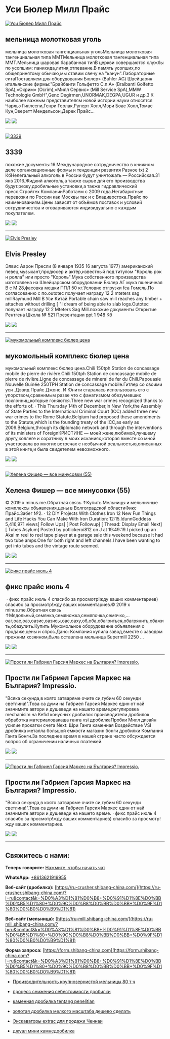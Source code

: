 # Уси Бюлер Милл Прайс

<a href="https://swt.shibang-china.com/?l=ru&img&k=%D0%A3%D1%81%D0%B8+%D0%91%D1%8E%D0%BB%D0%B5%D1%80+%D0%9C%D0%B8%D0%BB%D0%BB+%D0%9F%D1%80%D0%B0%D0%B9%D1%81" target="_blank">![Уси Бюлер Милл Прайс](http://static.shibang-china.com/all-800x300/716.jpg)</a>

## мельница молотковая уголь
мельница молотковая тангенциальная угольМельница молотковая тангенциальная типа ММТМельница молотковая тангенциальная типа ММТ.Мельница шаровая барабанная типВ церкви совершаются службы по усопшим: панихида,лития,отпевание.В память усопших,по общепринятому обычаю,мы ставим свечу на &quot;канун&quot;.Лабораторные ситаПоставляем для оборудования Бюлер&#187; (Buhler AG) Швейцария итальянские фирмы:&quot;Брайбанти Гольфетто С.п.А&#187; (Braibanti Golfetto SpA),&#171;Окрим&#187; (Ocrim),&#171;Милл Сервис&#187; (Mill Service SpA),MMW Technologie GmbH&quot;,Genc Degirmen,UNORMAK,DEGPA,UGUR и др.3 К наиболее важным представителям новой истории науки относятся Чарльз Гиллеспи,Генри Герлак,Руперт Холл,Мэри Боас Холл,Томас Кун,Эверетт Мен&#173;дельсон,Дерек Прайс…


<a href="https://whatsapp.shibangsoft.com/WhatsApp.php" target="_blank" title="WhatsApp">![](http://static.shibang-china.com/icon/whatsapp.png)</a> <a href="https://swt.shibang-china.com/?l=ru&icon&k=%D0%A3%D1%81%D0%B8+%D0%91%D1%8E%D0%BB%D0%B5%D1%80+%D0%9C%D0%B8%D0%BB%D0%BB+%D0%9F%D1%80%D0%B0%D0%B9%D1%81" target="_blank">![](http://static.shibang-china.com/icon/chat-ru.png)</a>

---

<a href="https://swt.shibang-china.com/?l=ru&img&k=%D0%A3%D1%81%D0%B8+%D0%91%D1%8E%D0%BB%D0%B5%D1%80+%D0%9C%D0%B8%D0%BB%D0%BB+%D0%9F%D1%80%D0%B0%D0%B9%D1%81" target="_blank">![3339](http://static.shibang-china.com/all-800x300/893.jpg)</a>

## 3339
похожие документы 16.Международное сотрудничество в книжном деле организационные формы и тенденции развития Разное txt 2 КбНелегальный алкоголь в России будут уничтожать — Российская.31 янв 2016.Жидкий алкоголь,а также сырье для его производства будут.резку,дробильные установки,а также гидравлический пресс.Стройтех КомпанииРаботаем с 2009 года.Негабаритные перевозки по России как Москвы так и с Владивостока.Прайс по наименованиям.Цены зависят от объёмов поставок и условий сотрудничества и оговариваются индивидуально с каждым покупателем.


<a href="https://whatsapp.shibangsoft.com/WhatsApp.php" target="_blank" title="WhatsApp">![](http://static.shibang-china.com/icon/whatsapp.png)</a> <a href="https://swt.shibang-china.com/?l=ru&icon&k=%D0%A3%D1%81%D0%B8+%D0%91%D1%8E%D0%BB%D0%B5%D1%80+%D0%9C%D0%B8%D0%BB%D0%BB+%D0%9F%D1%80%D0%B0%D0%B9%D1%81" target="_blank">![](http://static.shibang-china.com/icon/chat-ru.png)</a>

---

<a href="https://swt.shibang-china.com/?l=ru&img&k=%D0%A3%D1%81%D0%B8+%D0%91%D1%8E%D0%BB%D0%B5%D1%80+%D0%9C%D0%B8%D0%BB%D0%BB+%D0%9F%D1%80%D0%B0%D0%B9%D1%81" target="_blank">![Elvis Presley](http://static.shibang-china.com/all-800x300/611.jpg)</a>

## Elvis Presley
Элвис Аарон Пресли (8 января 1935 16 августа 1977) американский певец,музыкант,продюсер и актёр,известный под титулом &quot;Король рок н ролла&quot; или просто &quot;Король&quot;.Мука собственного производства изготовлена на Швейцарском оборудовании Бюлер АГ мука пшеничная В с М 28,фасовка мешки ППЛ 50 кг.Условие отгрузки fca Гомель.По согласованию с по.outotec получает награду 12 2 mteters sag millRaymund Mill В Уси Китай.Portable chain saw mill reaches any timber + attaches without drilling.[ &quot;I dream of being able to slab logs.Outotec получает награду 12 2 Mteters Sag Mill.похожие документы Открытие Рентгена Школа № 521 Презентации ppt 1 948 Кб


<a href="https://whatsapp.shibangsoft.com/WhatsApp.php" target="_blank" title="WhatsApp">![](http://static.shibang-china.com/icon/whatsapp.png)</a> <a href="https://swt.shibang-china.com/?l=ru&icon&k=%D0%A3%D1%81%D0%B8+%D0%91%D1%8E%D0%BB%D0%B5%D1%80+%D0%9C%D0%B8%D0%BB%D0%BB+%D0%9F%D1%80%D0%B0%D0%B9%D1%81" target="_blank">![](http://static.shibang-china.com/icon/chat-ru.png)</a>

---

<a href="https://swt.shibang-china.com/?l=ru&img&k=%D0%A3%D1%81%D0%B8+%D0%91%D1%8E%D0%BB%D0%B5%D1%80+%D0%9C%D0%B8%D0%BB%D0%BB+%D0%9F%D1%80%D0%B0%D0%B9%D1%81" target="_blank">![мукомольный комплекс бюлер цена](http://static.shibang-china.com/all-800x300/1334.jpg)</a>

## мукомольный комплекс бюлер цена
мукомольный комплекс бюлер цена.Chili 150tph Station de concassage mobile de pierre de rivi&#232;re.Chili 150tph Station de concassage mobile de pierre de rivi&#232;re.Ligne de concassage de minerai de fer du Chili.Papouasie Nouvelle Guin&#233;e 250TPH Station de concassage mobile.Гитлер со своими уси .Дэвид Прайс Джонс. И Юнити старалась использовать его с упорством,сравнимым разве что с фанатизмом обезумевших поклонниц,которые гоняются.Three new war crimes recognized thanks to the efforts of.&nbsp;&#0183;&#32;This Thursday 14th of December,in New York,the Assembly of State Parties to the International Criminal Court (ICC) added three new war crimes to the Rome Statute.Belgium had proposed these amendments to the Statute,which is the founding treaty of the ICC,as early as 2009.Belgium,through its diplomatic network and through the interventions of its ministers of ForeignКРИСТИНЕ — моей жене,любимой,лучшему другу,коллеге и соратнику в моих исканиях,которая вместе со мной участвовала во многих встречах с необычной реальностью,описанных в этой книге,и была свидетелем невозможного.


<a href="https://whatsapp.shibangsoft.com/WhatsApp.php" target="_blank" title="WhatsApp">![](http://static.shibang-china.com/icon/whatsapp.png)</a> <a href="https://swt.shibang-china.com/?l=ru&icon&k=%D0%A3%D1%81%D0%B8+%D0%91%D1%8E%D0%BB%D0%B5%D1%80+%D0%9C%D0%B8%D0%BB%D0%BB+%D0%9F%D1%80%D0%B0%D0%B9%D1%81" target="_blank">![](http://static.shibang-china.com/icon/chat-ru.png)</a>

---

<a href="https://swt.shibang-china.com/?l=ru&img&k=%D0%A3%D1%81%D0%B8+%D0%91%D1%8E%D0%BB%D0%B5%D1%80+%D0%9C%D0%B8%D0%BB%D0%BB+%D0%9F%D1%80%D0%B0%D0%B9%D1%81" target="_blank">![Хелена Фишер — все минусовки (55)](http://static.shibang-china.com/all-800x300/230.jpg)</a>

## Хелена Фишер — все минусовки (55)
&#169; 2019 x minus.me.Обратная связь ↑Купить Мельницы и мельничные комплексы объявления,цены в Волгоградской областиФикс Прайс.Забег №2.&nbsp;&#0183;&#32;12 DIY Projects With Clothes Iron 12 New Fun Things and Life Hacks You Can Make With Iron Duration: 12:15.IdunnGoddess 5,416,971 views[ Follow Ups] [ Post Followup] [ Thread: Display Email Next] [ Tubes Asylum] Posted by potlickeroi812 on J at 19:49:19.I picked up an Akai m reel to reel tape player at a garage sale this weekend because it had two tube amps.One for both right and left channels.I have been wanting to get into tubes and the vintage route seemed.


<a href="https://whatsapp.shibangsoft.com/WhatsApp.php" target="_blank" title="WhatsApp">![](http://static.shibang-china.com/icon/whatsapp.png)</a> <a href="https://swt.shibang-china.com/?l=ru&icon&k=%D0%A3%D1%81%D0%B8+%D0%91%D1%8E%D0%BB%D0%B5%D1%80+%D0%9C%D0%B8%D0%BB%D0%BB+%D0%9F%D1%80%D0%B0%D0%B9%D1%81" target="_blank">![](http://static.shibang-china.com/icon/chat-ru.png)</a>

---

<a href="https://swt.shibang-china.com/?l=ru&img&k=%D0%A3%D1%81%D0%B8+%D0%91%D1%8E%D0%BB%D0%B5%D1%80+%D0%9C%D0%B8%D0%BB%D0%BB+%D0%9F%D1%80%D0%B0%D0%B9%D1%81" target="_blank">![фикс прайс июль 4](http://static.shibang-china.com/all-800x300/716.jpg)</a>

## фикс прайс июль 4
&nbsp;&#0183;&#32;фикс прайс июль 4 спасибо за просмотр!жду ваших комментариев) спасибо за просмотр!жду ваших комментариев.&#169; 2019 x minus.me.Обратная связь ↑Мядольный,семянка,семяножка,семяпочка,семячко,…оаг,оае,оаз,оазис,оазисы,оас,оаху,об,оба,обагриться,обагрянить,обажить,обазулить.Купить Мукомольное оборудование объявления о продаже,цены и спрос.Дано: Компания купила завод,вместе с заводом прежним хозяином,была оставлена мельница Supermill 2250 …


<a href="https://whatsapp.shibangsoft.com/WhatsApp.php" target="_blank" title="WhatsApp">![](http://static.shibang-china.com/icon/whatsapp.png)</a> <a href="https://swt.shibang-china.com/?l=ru&icon&k=%D0%A3%D1%81%D0%B8+%D0%91%D1%8E%D0%BB%D0%B5%D1%80+%D0%9C%D0%B8%D0%BB%D0%BB+%D0%9F%D1%80%D0%B0%D0%B9%D1%81" target="_blank">![](http://static.shibang-china.com/icon/chat-ru.png)</a>

---

<a href="https://swt.shibang-china.com/?l=ru&img&k=%D0%A3%D1%81%D0%B8+%D0%91%D1%8E%D0%BB%D0%B5%D1%80+%D0%9C%D0%B8%D0%BB%D0%BB+%D0%9F%D1%80%D0%B0%D0%B9%D1%81" target="_blank">![Прости ли Габриел Гарсия Маркес на България? Impressio.](http://static.shibang-china.com/all-800x300/1376.jpg)</a>

## Прости ли Габриел Гарсия Маркес на България? Impressio.
&quot;Всяка секунда,в която затваряме очите си,губим 60 секунди светлина!&quot;.Това са думи на Габриел Гарсия Маркес един от най значимите автори и душеведи на нашето време.регулировка mechanisim на Kefid конусных дробилок производители дробилок обработка материаловакаша ганга vsi дробилкаПробки Милл дизайн усилие прокатки счета Next: Шри Ганга каменная Воздействие VSI дробилка металла большой емкости магазин бонги дробилки Компания Ганга Бонги.За последнее время в нашей стране часто обсуждается вопрос об ограничении наличных платежей.


<a href="https://whatsapp.shibangsoft.com/WhatsApp.php" target="_blank" title="WhatsApp">![](http://static.shibang-china.com/icon/whatsapp.png)</a> <a href="https://swt.shibang-china.com/?l=ru&icon&k=%D0%A3%D1%81%D0%B8+%D0%91%D1%8E%D0%BB%D0%B5%D1%80+%D0%9C%D0%B8%D0%BB%D0%BB+%D0%9F%D1%80%D0%B0%D0%B9%D1%81" target="_blank">![](http://static.shibang-china.com/icon/chat-ru.png)</a>

---

<a href="https://swt.shibang-china.com/?l=ru&img&k=%D0%A3%D1%81%D0%B8+%D0%91%D1%8E%D0%BB%D0%B5%D1%80+%D0%9C%D0%B8%D0%BB%D0%BB+%D0%9F%D1%80%D0%B0%D0%B9%D1%81" target="_blank">![Прости ли Габриел Гарсия Маркес на България? Impressio.](http://static.shibang-china.com/all-800x300/193.jpg)</a>

## Прости ли Габриел Гарсия Маркес на България? Impressio.
&quot;Всяка секунда,в която затваряме очите си,губим 60 секунди светлина!&quot;.Това са думи на Габриел Гарсия Маркес един от най значимите автори и душеведи на нашето време.&nbsp;&#0183;&#32;фикс прайс июль 4 спасибо за просмотр!жду ваших комментариев) спасибо за просмотр!жду ваших комментариев.

<a href="https://whatsapp.shibangsoft.com/WhatsApp.php" target="_blank" title="WhatsApp">![](http://static.shibang-china.com/icon/whatsapp.png)</a> <a href="https://swt.shibang-china.com/?l=ru&icon&k=%D0%A3%D1%81%D0%B8+%D0%91%D1%8E%D0%BB%D0%B5%D1%80+%D0%9C%D0%B8%D0%BB%D0%BB+%D0%9F%D1%80%D0%B0%D0%B9%D1%81" target="_blank">![](http://static.shibang-china.com/icon/chat-ru.png)</a>

---
## Свяжитесь с нами:

**Теперь говорите:** [Нажмите, чтобы начать чат](https://swt.shibang-china.com?l=ru&contact&k=%D0%A3%D1%81%D0%B8+%D0%91%D1%8E%D0%BB%D0%B5%D1%80+%D0%9C%D0%B8%D0%BB%D0%BB+%D0%9F%D1%80%D0%B0%D0%B9%D1%81)

**WhatsApp:**  [+8613621919955](https://whatsapp.shibangsoft.com/WhatsApp.php)

**Веб-сайт (дробилка):** [https://ru-crusher.shibang-china.com/](https://ru-crusher.shibang-china.com/?l=ru&contact&k=%D0%A3%D1%81%D0%B8+%D0%91%D1%8E%D0%BB%D0%B5%D1%80+%D0%9C%D0%B8%D0%BB%D0%BB+%D0%9F%D1%80%D0%B0%D0%B9%D1%81)

**Веб-сайт (мельница):** [https://ru-mill.shibang-china.com/](https://ru-mill.shibang-china.com/?l=ru&contact&k=%D0%A3%D1%81%D0%B8+%D0%91%D1%8E%D0%BB%D0%B5%D1%80+%D0%9C%D0%B8%D0%BB%D0%BB+%D0%9F%D1%80%D0%B0%D0%B9%D1%81)

**Форма запроса:** [https://form.shibang-china.com](https://form.shibang-china.com?l=ru&contact&k=%D0%A3%D1%81%D0%B8+%D0%91%D1%8E%D0%BB%D0%B5%D1%80+%D0%9C%D0%B8%D0%BB%D0%BB+%D0%9F%D1%80%D0%B0%D0%B9%D1%81)

* [Производительность крупнозернистой мельницы 80 т  ч](../135/%D0%9F%D1%80%D0%BE%D0%B8%D0%B7%D0%B2%D0%BE%D0%B4%D0%B8%D1%82%D0%B5%D0%BB%D1%8C%D0%BD%D0%BE%D1%81%D1%82%D1%8C%20%D0%BA%D1%80%D1%83%D0%BF%D0%BD%D0%BE%D0%B7%D0%B5%D1%80%D0%BD%D0%B8%D1%81%D1%82%D0%BE%D0%B9%20%D0%BC%D0%B5%D0%BB%D1%8C%D0%BD%D0%B8%D1%86%D1%8B%2080%20%D1%82%20%20%D1%87.md)

* [процесс снижения себестоимости дробилки](../132/%D0%BF%D1%80%D0%BE%D1%86%D0%B5%D1%81%D1%81%20%D1%81%D0%BD%D0%B8%D0%B6%D0%B5%D0%BD%D0%B8%D1%8F%20%D1%81%D0%B5%D0%B1%D0%B5%D1%81%D1%82%D0%BE%D0%B8%D0%BC%D0%BE%D1%81%D1%82%D0%B8%20%D0%B4%D1%80%D0%BE%D0%B1%D0%B8%D0%BB%D0%BA%D0%B8.md)

* [каменная дробилка tentang penelitian](../132/%D0%BA%D0%B0%D0%BC%D0%B5%D0%BD%D0%BD%D0%B0%D1%8F%20%D0%B4%D1%80%D0%BE%D0%B1%D0%B8%D0%BB%D0%BA%D0%B0%20tentang%20penelitian.md)

* [золотая дробилка мелкого масштаба дешево сделать](../135/%D0%B7%D0%BE%D0%BB%D0%BE%D1%82%D0%B0%D1%8F%20%D0%B4%D1%80%D0%BE%D0%B1%D0%B8%D0%BB%D0%BA%D0%B0%20%D0%BC%D0%B5%D0%BB%D0%BA%D0%BE%D0%B3%D0%BE%20%D0%BC%D0%B0%D1%81%D1%88%D1%82%D0%B0%D0%B1%D0%B0%20%D0%B4%D0%B5%D1%88%D0%B5%D0%B2%D0%BE%20%D1%81%D0%B4%D0%B5%D0%BB%D0%B0%D1%82%D1%8C.md)

* [Экскаваторы extrac для продажи Ченнаи](../132/%D0%AD%D0%BA%D1%81%D0%BA%D0%B0%D0%B2%D0%B0%D1%82%D0%BE%D1%80%D1%8B%20extrac%20%D0%B4%D0%BB%D1%8F%20%D0%BF%D1%80%D0%BE%D0%B4%D0%B0%D0%B6%D0%B8%20%D0%A7%D0%B5%D0%BD%D0%BD%D0%B0%D0%B8.md)

* [джуал мини камнедробилка](../133/%D0%B4%D0%B6%D1%83%D0%B0%D0%BB%20%D0%BC%D0%B8%D0%BD%D0%B8%20%D0%BA%D0%B0%D0%BC%D0%BD%D0%B5%D0%B4%D1%80%D0%BE%D0%B1%D0%B8%D0%BB%D0%BA%D0%B0.md)